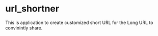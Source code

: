 # url_shortner

This is application to create customized short URL for the Long URL to convinintly share.

